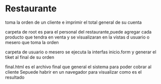 # Restaurante
toma la orden de un cliente e imprimir el total general de su cuenta

carpeta de root es para el personal del restaurante,puede agregar cada producto que tendra en venta y se visualizaran en la vistas d usuario o mesero 
que toma la orden

carpeta de usuario o mesero se ejecuta la interfas inicio.form y generar el tiket al final de su orden

final.html es el archivo final que general el sistema para poder cobrar al cliente 
Sepuede habrir en un navegador para visualizar como es el resultado
